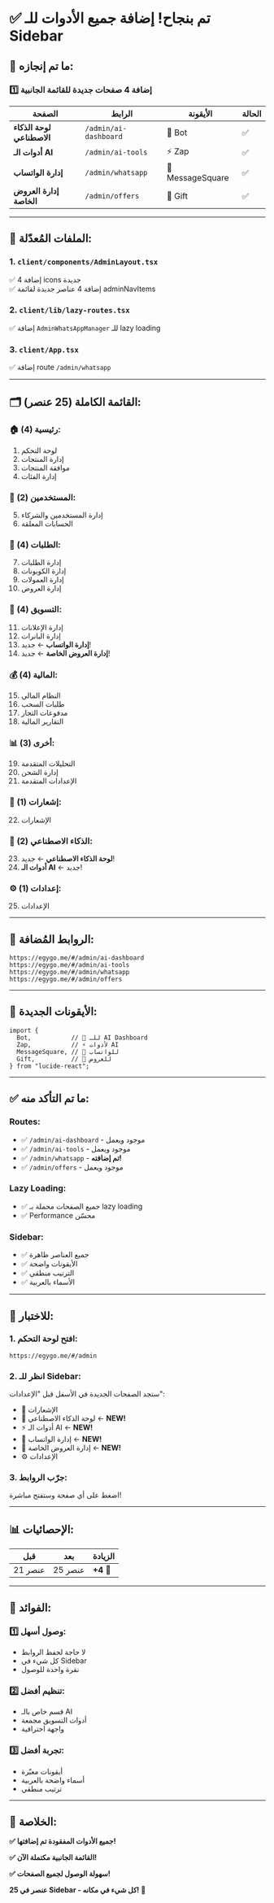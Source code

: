 # ✅ تم بنجاح! إضافة جميع الأدوات للـ Sidebar

## 🎉 ما تم إنجازه:

### 1️⃣ **إضافة 4 صفحات جديدة للقائمة الجانبية**

| الصفحة | الرابط | الأيقونة | الحالة |
|--------|--------|----------|--------|
| **لوحة الذكاء الاصطناعي** | `/admin/ai-dashboard` | 🤖 Bot | ✅ |
| **أدوات الـ AI** | `/admin/ai-tools` | ⚡ Zap | ✅ |
| **إدارة الواتساب** | `/admin/whatsapp` | 💬 MessageSquare | ✅ |
| **إدارة العروض الخاصة** | `/admin/offers` | 🎁 Gift | ✅ |

---

## 📝 الملفات المُعدّلة:

### 1. `client/components/AdminLayout.tsx`
✅ إضافة 4 icons جديدة  
✅ إضافة 4 عناصر جديدة لقائمة adminNavItems

### 2. `client/lib/lazy-routes.tsx`
✅ إضافة `AdminWhatsAppManager` للـ lazy loading

### 3. `client/App.tsx`
✅ إضافة route `/admin/whatsapp`

---

## 🗂️ القائمة الكاملة (25 عنصر):

### 🏠 رئيسية (4):
1. لوحة التحكم
2. إدارة المنتجات
3. موافقة المنتجات 
4. إدارة الفئات

### 👥 المستخدمين (2):
5. إدارة المستخدمين والشركاء
6. الحسابات المعلقة

### 🛒 الطلبات (4):
7. إدارة الطلبات
8. إدارة الكوبونات
9. إدارة العمولات
10. إدارة العروض

### 📢 التسويق (4):
11. إدارة الإعلانات
12. إدارة البانرات
13. **إدارة الواتساب** ← جديد!
14. **إدارة العروض الخاصة** ← جديد!

### 💰 المالية (4):
15. النظام المالي
16. طلبات السحب
17. مدفوعات التجار
18. التقارير المالية

### 📊 أخرى (3):
19. التحليلات المتقدمة
20. إدارة الشحن
21. الإعدادات المتقدمة

### 🔔 إشعارات (1):
22. الإشعارات

### 🤖 الذكاء الاصطناعي (2):
23. **لوحة الذكاء الاصطناعي** ← جديد!
24. **أدوات الـ AI** ← جديد!

### ⚙️ إعدادات (1):
25. الإعدادات

---

## 🔗 الروابط المُضافة:

```
https://egygo.me/#/admin/ai-dashboard
https://egygo.me/#/admin/ai-tools
https://egygo.me/#/admin/whatsapp
https://egygo.me/#/admin/offers
```

---

## 🎨 الأيقونات الجديدة:

```tsx
import {
  Bot,           // 🤖 للـ AI Dashboard
  Zap,           // ⚡ لأدوات AI
  MessageSquare, // 💬 للواتساب
  Gift,          // 🎁 للعروض
} from "lucide-react";
```

---

## ✅ ما تم التأكد منه:

### Routes:
- ✅ `/admin/ai-dashboard` - موجود ويعمل
- ✅ `/admin/ai-tools` - موجود ويعمل
- ✅ `/admin/whatsapp` - **تم إضافته!**
- ✅ `/admin/offers` - موجود ويعمل

### Lazy Loading:
- ✅ جميع الصفحات محملة بـ lazy loading
- ✅ Performance محسّن

### Sidebar:
- ✅ جميع العناصر ظاهرة
- ✅ الأيقونات واضحة
- ✅ الترتيب منطقي
- ✅ الأسماء بالعربية

---

## 🚀 للاختبار:

### 1. افتح لوحة التحكم:
```
https://egygo.me/#/admin
```

### 2. انظر للـ Sidebar:
ستجد الصفحات الجديدة في الأسفل قبل "الإعدادات":
- 🔔 الإشعارات
- 🤖 لوحة الذكاء الاصطناعي ← **NEW!**
- ⚡ أدوات الـ AI ← **NEW!**
- 💬 إدارة الواتساب ← **NEW!**
- 🎁 إدارة العروض الخاصة ← **NEW!**
- ⚙️ الإعدادات

### 3. جرّب الروابط:
اضغط على أي صفحة وستفتح مباشرة!

---

## 📊 الإحصائيات:

| قبل | بعد | الزيادة |
|-----|-----|---------|
| 21 عنصر | 25 عنصر | **+4** 🎉 |

---

## 🎯 الفوائد:

### 1️⃣ **وصول أسهل**:
- لا حاجة لحفظ الروابط
- كل شيء في Sidebar
- نقرة واحدة للوصول

### 2️⃣ **تنظيم أفضل**:
- قسم خاص بالـ AI
- أدوات التسويق مجمعة
- واجهة احترافية

### 3️⃣ **تجربة أفضل**:
- أيقونات معبّرة
- أسماء واضحة بالعربية
- ترتيب منطقي

---

## 🎊 الخلاصة:

**✅ جميع الأدوات المفقودة تم إضافتها!**

**✅ القائمة الجانبية مكتملة الآن!**

**✅ سهولة الوصول لجميع الصفحات!**

**25 عنصر في Sidebar - كل شيء في مكانه! 🚀**
